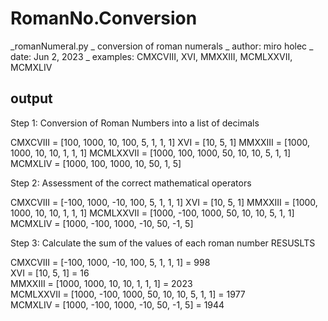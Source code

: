 # RomanNo.Conversion
_romanNumeral.py
_ conversion of roman numerals
_ author: miro holec
_ date: Jun 2, 2023
_ examples: CMXCVIII, XVI, MMXXIII, MCMLXXVII, MCMXLIV


## output

Step 1: Conversion of Roman Numbers into a list of decimals

CMXCVIII = [100, 1000, 10, 100, 5, 1, 1, 1]
XVI = [10, 5, 1]
MMXXIII = [1000, 1000, 10, 10, 1, 1, 1]
MCMLXXVII = [1000, 100, 1000, 50, 10, 10, 5, 1, 1]
MCMXLIV = [1000, 100, 1000, 10, 50, 1, 5]

Step 2: Assessment of the correct mathematical operators

CMXCVIII = [-100, 1000, -10, 100, 5, 1, 1, 1]
XVI = [10, 5, 1]
MMXXIII = [1000, 1000, 10, 10, 1, 1, 1]
MCMLXXVII = [1000, -100, 1000, 50, 10, 10, 5, 1, 1]
MCMXLIV = [1000, -100, 1000, -10, 50, -1, 5]

Step 3: Calculate the sum of the values of each roman number
RESUSLTS

CMXCVIII    =  [-100, 1000, -10, 100, 5, 1, 1, 1]        =  998       
XVI         =  [10, 5, 1]                                =  16        
MMXXIII     =  [1000, 1000, 10, 10, 1, 1, 1]             =  2023      
MCMLXXVII   =  [1000, -100, 1000, 50, 10, 10, 5, 1, 1]   =  1977      
MCMXLIV     =  [1000, -100, 1000, -10, 50, -1, 5]        =  1944 
